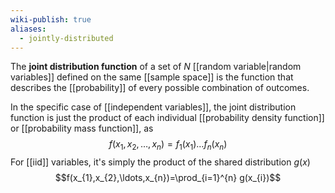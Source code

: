 ```yaml
---
wiki-publish: true
aliases:
  - jointly-distributed
---
```

The **joint distribution function** of a set of $N$ [[random variable|random variables]] defined on the same [[sample space]] is the function that describes the [[probability]] of every possible combination of outcomes.

In the specific case of [[independent variables]], the joint distribution function is just the product of each individual [[probability density function]] or [[probability mass function]], as
$$f(x_{1},x_{2},\ldots,x_{n})=f_{1}(x_{1})\ldots f_{n}(x_{n})$$
For [[iid]] variables, it's simply the product of the shared distribution $g(x)$
$$f(x_{1},x_{2},\ldots,x_{n})=\prod_{i=1}^{n} g(x_{i})$$
